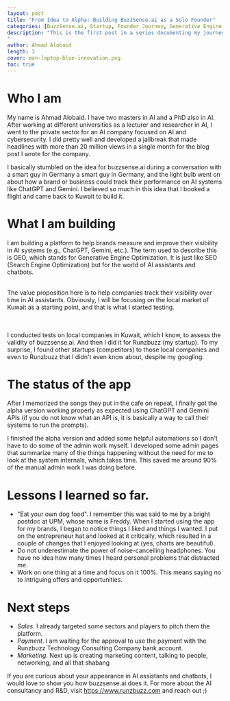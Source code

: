 ```yaml
---
layout: post
title: "From Idea to Alpha: Building BuzzSense.ai as a Solo Founder"
categories: [BuzzSense.ai, Startup, Founder Journey, Generative Engine Optimization]
description: "This is the first post in a series documenting my journey of building buzzsense.ai. Today, people use ChatGPT or Gemini to search for information, partially replacing search engines like Google and Bing. The problem is that businesses don't know how their brands are doing in these AI systems. That is why I am building buzzsense.ai, a platform to help businesses track and improve their visibility in AI chatbots and assistants. I am still in the early stages, and this week I finished the alpha version of the platform. In this post, I share the journey so far with the lessons I've learned along the way.
"
author: Ahmad Alobaid
length: 3
cover: man-laptop-blue-innovation.png
toc: true
---
```




# Who I am 
My name is Ahmad Alobaid. I have two masters in AI and a PhD also in AI. After working at different universities as a lecturer and researcher in AI, I went to the private sector for an AI company focused on AI and cybersecurity. I did pretty well and developed a jailbreak that made headlines with more than 20 million views in a single month for the blog post I wrote for the company. 


<p>
I basically stumbled on the idea for buzzsense.ai during a conversation with a smart guy in Germany a smart guy in Germany, and the light bulb went on about how a brand or business could track their performance on AI systems like ChatGPT and Gemini. I believed so much in this idea that I booked a flight and came back to Kuwait to build it.
</p>

# What I am building 
I am building a platform to help brands measure and improve their visibility in AI systems (e.g., ChatGPT, Gemini, etc.). The term used to describe this is GEO, which stands for Generative Engine Optimization. It is just like SEO (Search Engine Optimization) but for the world of AI assistants and chatbots. 

<br>
The value proposition here is to help companies track their visibility over time in AI assistants. Obviously, I will be focusing on the local market of Kuwait as a starting point, and that is what I started testing.

<br><br>
I conducted tests on local companies in Kuwait, which I know, to assess the validity of buzzsense.ai. And then I did it for Runzbuzz (my startup).
 To my surprise, I found other startups (competitors) to those local companies and even to Runzbuzz that I didn't even know about, despite my googling. 


# The status of the app
After I memorized the songs they put in the cafe on repeat, I finally got the alpha version working properly as expected using ChatGPT and Gemini APIs (if you do not know what an API is, it is basically a way to call their systems to run the prompts).

I finished the alpha version and added some helpful automations so I don't have to do some of the admin work myself. I developed some admin pages that summarize many of the things happening without the need for me to look at the system internals, which takes time. This saved me around 90% of the manual admin work I was doing before.


# Lessons I learned so far. 
- "Eat your own dog food". I remember this was said to me by a bright postdoc at UPM, whose name is Freddy. When I started using the app for my brands, I began to notice things I liked and things I wanted. I put on the entrepreneur hat and looked at it critically, which resulted in a couple of changes that I enjoyed looking at (yes, charts are beautiful). 
- Do not underestimate the power of noise-cancelling headphones. You have no idea how many times I heard personal problems that distracted me. 
- Work on one thing at a time and focus on it 100%. This means saying no to intriguing offers and opportunities. 


# Next steps
- *Sales*. I already targeted some sectors and players to pitch them the platform. 
- *Payment*. I am waiting for the approval to use the payment with the Runzbuzz Technology Consulting Company bank account.
- *Marketing*. Next up is creating marketing content, talking to people, networking, and all that shabang


If you are curious about your appearance in AI assistants and chatbots, I would love to show you how buzzsense.ai does it. For more about the AI consultancy and R&D, visit https://www.runzbuzz.com and reach out ;) 

